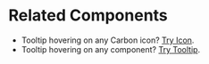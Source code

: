 # Related Components
- Tooltip hovering on any Carbon icon? [Try Icon](/components/icon "Icon").
- Tooltip hovering on any component? [Try Tooltip](/components/tooltip "Tooltip").
